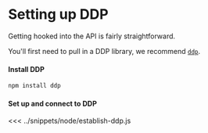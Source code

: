 # Setting up DDP
Getting hooked into the API is fairly straightforward.

You'll first need to pull in a DDP library, we recommend [`ddp`](https://www.npmjs.com/package/ddp).

#### Install DDP
```bash
npm install ddp
```

#### Set up and connect to DDP
<<< ../snippets/node/establish-ddp.js